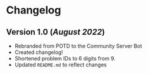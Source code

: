 # Changelog

## Version 1.0 (*August 2022*) 

* Rebranded from POTD to the Community Server Bot
* Created changelog!
* Shortened problem IDs to 6 digits from 9.
* Updated `README.md` to reflect changes
